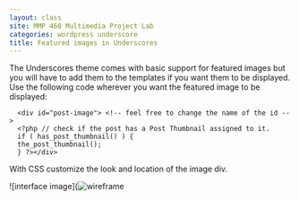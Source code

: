 ```yaml
---
layout: class
site: MMP 460 Multimedia Project Lab
categories: wordpress underscore
title: Featured images in Underscores
---
```

The Underscores theme comes with basic support for featured images but you will have to add them to the templates if you want them to be displayed. Use the following code wherever you want the featured image to be displayed:

      <div id="post-image"> <!-- feel free to change the name of the id -->
      <?php // check if the post has a Post Thumbnail assigned to it.
      if ( has_post_thumbnail() ) {
      the_post_thumbnail();
      } ?></div>

With CSS customize the look and location of the image div.

![interface image](![wireframe]({{site.url}}/mmp460/assets/featured-image.gif)
